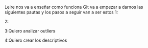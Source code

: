 Leire nos va a enseñar como funciona Git
va a empezar a darnos las siguientes pautas y los pasos a seguir van a ser estos
1:

2:

3:Quiero analizar outliers

4:Quiero crear los descriptivos